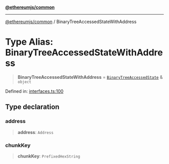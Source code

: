 [**@ethereumjs/common**](../README.md)

***

[@ethereumjs/common](../README.md) / BinaryTreeAccessedStateWithAddress

# Type Alias: BinaryTreeAccessedStateWithAddress

> **BinaryTreeAccessedStateWithAddress** = [`BinaryTreeAccessedState`](BinaryTreeAccessedState.md) & `object`

Defined in: [interfaces.ts:100](https://github.com/ethereumjs/ethereumjs-monorepo/blob/master/packages/common/src/interfaces.ts#L100)

## Type declaration

### address

> **address**: `Address`

### chunkKey

> **chunkKey**: `PrefixedHexString`
